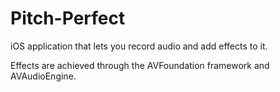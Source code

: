 # Pitch-Perfect
iOS application that lets you record audio and add effects to it.

Effects are achieved through the AVFoundation framework and AVAudioEngine.

